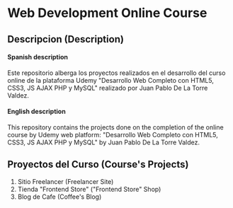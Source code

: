 # Web Development Online Course

## Descripcion (Description)

#### Spanish description

Este repositorio alberga los proyectos realizados en el desarrollo del curso online de la plataforma Udemy "Desarrollo Web Completo con HTML5, CSS3, JS AJAX PHP y MySQL" realizado por Juan Pablo De La Torre Valdez.

#### English description

This repository contains the projects done on the completion of the online course by Udemy web platform: "Desarrollo Web Completo con HTML5, CSS3, JS AJAX PHP y MySQL" by Juan Pablo De La Torre Valdez.

## Proyectos del Curso (Course's Projects)

1. Sitio Freelancer (Freelancer Site)
2. Tienda "Frontend Store" ("Frontend Store" Shop)
3. Blog de Cafe (Coffee's Blog)
